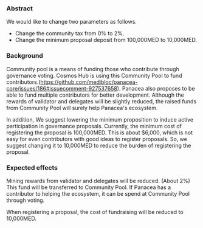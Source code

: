 ### Abstract
We would like to change two parameters as follows.
- Change the community tax from 0% to 2%.
- Change the minimum proposal deposit from 100,000MED to 10,000MED.

### Background
Community pool is a means of funding those who contribute through governance voting.
Cosmos Hub is using this Community Pool to fund contributors.(https://github.com/medibloc/panacea-core/issues/186#issuecomment-927537658).
Panacea also proposes to be able to fund multiple contributors for better development.
Although the rewards of validator and delegates will be slightly reduced, the raised funds from Community Pool will surely help Panacea's ecosystem.

In addition, We suggest lowering the minimum proposition to induce active participation in governance proposals.
Currently, the minimum cost of registering the proposal is 100,000MED.
This is about $6,000, which is not easy for even contributors with good ideas to register proposals.
So, we suggest changing it to 10,000MED to reduce the burden of registering the proposal.

### Expected effects
Mining rewards from validator and delegates will be reduced. (About 2%)
This fund will be transferred to Community Pool.
If Panacea has a contributor to helping the ecosystem, it can be spend at Community Pool through voting.

When registering a proposal, the cost of fundraising will be reduced to 10,000MED.